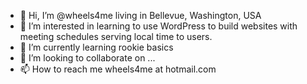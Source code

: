 - 👋 Hi, I’m @wheels4me living in Bellevue, Washington, USA
- 👀 I’m interested in learning to use WordPress to build websites with meeting schedules serving local time to users.
- 🌱 I’m currently learning rookie basics
- 💞️ I’m looking to collaborate on ...
- 📫 How to reach me wheels4me at hotmail.com

<!---
wheels4me/wheels4me is a ✨ special ✨ repository because its `README.md` (this file) appears on your GitHub profile.
You can click the Preview link to take a look at your changes.
--->
